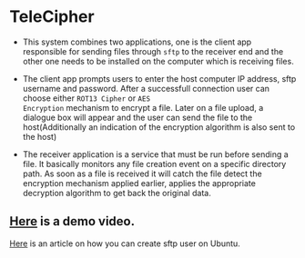 # TeleCipher

* This system combines two applications, one is the client app responsible for sending files through <code>sftp</code> to the receiver end and the other one needs to be installed on the computer which is receiving files.

* The client app prompts users to enter the host computer IP address, sftp username and password. After a successfull connection user can choose either <code>ROT13 Cipher</code> or <code>AES Encryption</code> mechanism to encrypt a file. Later on a file upload, a dialogue box will appear and the user can send the file to the host(Additionally an indication of the encryption algorithm is also sent to the host)

* The receiver application is a service that must be run before sending a file. It basically monitors any file creation event on a specific directory path. As soon as a file is received it will catch the file detect the encryption mechanism applied earlier, applies the appropriate decryption algorithm to get back the original data.

## <a href="https://youtu.be/QnuAnOgVisU" target="_blank">Here</a> is a demo video.

<a href="https://tecadmin.net/how-to-create-sftp-only-user-in-ubuntu-20-04/">Here</a> is an article on how you can create sftp user on Ubuntu.
